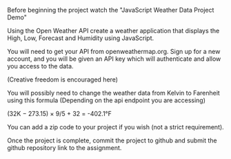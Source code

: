 Before beginning the project watch the "JavaScript Weather Data Project Demo"

Using the Open Weather API create a weather application that displays the High, Low, Forecast and Humidity using JavaScript.

You will need to get your API from openweathermap.org. Sign up for a new account, and you will be given an API key which will authenticate and allow you access to the data.

(Creative freedom is encouraged here)

You will possibly need to change the weather data from Kelvin to Farenheit using this formula (Depending on the api endpoint you are accessing)

(32K − 273.15) × 9/5 + 32 = -402.1°F

You can add a zip code to your project if you wish (not a strict requirement). 

Once the project is complete, commit the project to github and submit the github repository link to the assignment.